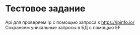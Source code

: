 # Тестовое задание

Api для проверяем Ip с помощью запроса к https://ipinfo.io/<br>
Сохраняем уникальные запросы в БД c помощью EF
